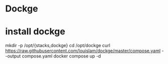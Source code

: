 # Dockge

# install dockge

mkdir -p /opt/{stacks,dockge}
cd /opt/dockge
curl https://raw.githubusercontent.com/louislam/dockge/master/compose.yaml --output compose.yaml
docker compose up -d
